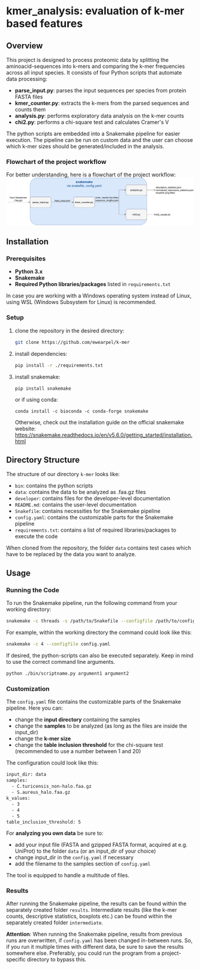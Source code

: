 # kmer_analysis: evaluation of k-mer based features

## Overview
This project is designed to process proteomic data by splitting the aminoacid-sequences into k-mers and comparing the k-mer frequencies across all input species. It consists of four Python scripts that automate data processing:
- **parse_input.py**: parses the input sequences per species from protein FASTA files
- **kmer_counter.py**: extracts the k-mers from the parsed sequences and counts them
- **analysis.py**: performs exploratory data analysis on the k-mer counts
- **chi2.py**: performs a chi-square test and calculates Cramer's V

The python scripts are embedded into a Snakemake pipeline for easier execution. The pipeline can be run on custom data and the user can choose which k-mer sizes should be generated/included in the analysis.

### Flowchart of the project workflow
For better understanding, here is a flowchart of the project workflow:
![Project Flowchart](flowchart.png)

## Installation
### Prerequisites
- **Python 3.x**
- **Snakemake**
- **Required Python libraries/packages** listed in `requirements.txt`

In case you are working with a Windows operating system instead of Linux, using WSL (Windows Subsystem for Linux) is recommended.

### Setup
1. clone the repository in the desired directory:
   ```bash
   git clone https://github.com/ewearpel/k-mer
   ``` 
2. install dependencies:
   ```bash
   pip install -r ./requirements.txt
   ```
3. install snakemake:
    ```
    pip install snakemake
    ```
    or if using conda:
    ```
    conda install -c bioconda -c conda-forge snakemake
    ```
    Otherwise, check out the installation guide on the official snakemake website: https://snakemake.readthedocs.io/en/v5.6.0/getting_started/installation.html


## Directory Structure
The structure of our directory `k-mer` looks like:
- `bin`: contains the python scripts
- `data`: contains the data to be analyzed as .faa.gz files
- `developer`: contains files for the developer-level documentation
- `README.md`: contains the user-level documentation
- `Snakefile`: contains necessities for the Snakemake pipeline
- `config.yaml`: contains the customizable parts for the Snakemake pipeline
- `requirements.txt`: contains a list of required libraries/packages to execute the code

When cloned from the repository, the folder `data` contains test cases which have to be replaced by the data you want to analyze.

## Usage
### Running the Code
To run the Snakemake pipeline, run the following command from your working directory:
```bash
snakemake -c threads -s /path/to/Snakefile --configfile /path/to/config.yaml 
```
For example, within the working directory the command could look like this:
```bash
snakemake -c 4 --configfile config.yaml
```

If desired, the python-scripts can also be executed separately. Keep in mind to use the correct command line arguments.
```bash
python ./bin/scriptname.py argument1 argument2
```
### Customization
The `config.yaml` file contains the customizable parts of the Snakemake pipeline. Here you can:
- change the **input directory** containing the samples
- change the **samples** to be analyzed (as long as the files are inside the input_dir)
- change the **k-mer size**
- change the **table inclusion threshold** for the chi-square test (recommended to use a number between 1 and 20)

The configuration could look like this:

```
input_dir: data
samples:
  - C.turicensis_non-halo.faa.gz
  - S.aureus_halo.faa.gz
k_values:
  - 3
  - 4
  - 5
table_inclusion_threshold: 5
```

For **analyzing you own data** be sure to:
- add your input file (FASTA and gzipped FASTA format, acquired at e.g. UniProt) to the folder `data` (or an input_dir of your choice)
- change input_dir in the `config.yaml` if necessary
- add the filename to the samples section of `config.yaml`
  
The tool is equipped to handle a multitude of files.

### Results
After running the Snakemake pipeline, the results can be found within the separately created folder `results`. Intermediate results (like the k-mer counts, descriptive statistics, boxplots etc.) can be found within the separately created folder `intermediate`.

**Attention**: When running the Snakemake pipeline, results from previous runs are overwritten, if `config.yaml` has been changed in-between runs. So, if you run it multiple times with different data, be sure to save the results somewhere else. Preferably, you could run the program from a project-specific directory to bypass this.
